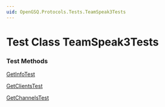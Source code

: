 ```yaml
---
uid: OpenGSQ.Protocols.Tests.TeamSpeak3Tests
---
```


# Test Class TeamSpeak3Tests

### Test Methods

<a href="/tests/TeamSpeak3Tests/GetInfoTest.html">GetInfoTest</a>

<a href="/tests/TeamSpeak3Tests/GetClientsTest.html">GetClientsTest</a>

<a href="/tests/TeamSpeak3Tests/GetChannelsTest.html">GetChannelsTest</a>

